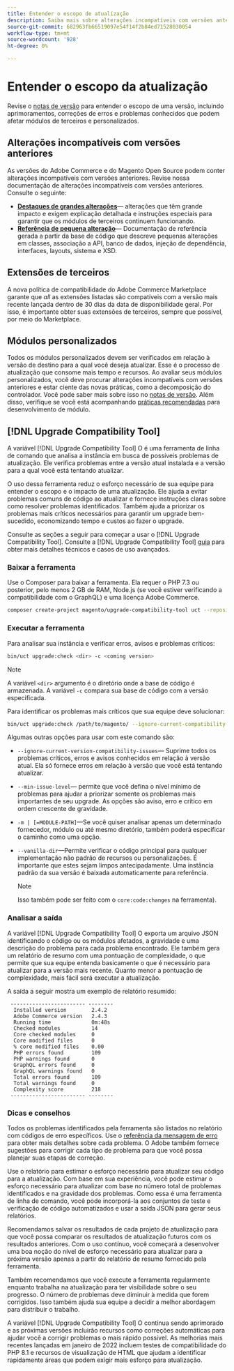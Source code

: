 ```yaml
---
title: Entender o escopo de atualização
description: Saiba mais sobre alterações incompatíveis com versões anteriores em uma versão que pode afetar o Adobe Commerce, os módulos personalizados do Magento Open Source ou extensões de terceiros.
source-git-commit: 682963fb66519097e54f14f2b84ed71528030054
workflow-type: tm+mt
source-wordcount: '928'
ht-degree: 0%

---
```



# Entender o escopo da atualização

Revise o [notas de versão](https://devdocs.magento.com/guides/v2.4/release-notes/bk-release-notes.html) para entender o escopo de uma versão, incluindo aprimoramentos, correções de erros e problemas conhecidos que podem afetar módulos de terceiros e personalizados.

## Alterações incompatíveis com versões anteriores

As versões do Adobe Commerce e do Magento Open Source podem conter alterações incompatíveis com versões anteriores. Revise nossa documentação de alterações incompatíveis com versões anteriores. Consulte o seguinte:

- **[Destaques de grandes alterações](https://devdocs.magento.com/guides/v2.4/release-notes/backward-incompatible-changes/index.html)**— alterações que têm grande impacto e exigem explicação detalhada e instruções especiais para garantir que os módulos de terceiros continuem funcionando.
- **[Referência de pequena alteração](https://devdocs.magento.com/guides/v2.4/release-notes/backward-incompatible-changes/reference.html)**— Documentação de referência gerada a partir da base de código que descreve pequenas alterações em classes, associação a API, banco de dados, injeção de dependência, interfaces, layouts, sistema e XSD.

## Extensões de terceiros

A nova política de compatibilidade do Adobe Commerce Marketplace garante que _all_ as extensões listadas são compatíveis com a versão mais recente lançada dentro de 30 dias da data de disponibilidade geral. Por isso, é importante obter suas extensões de terceiros, sempre que possível, por meio do Marketplace.

## Módulos personalizados

Todos os módulos personalizados devem ser verificados em relação à versão de destino para a qual você deseja atualizar. Esse é o processo de atualização que consome mais tempo e recursos. Ao avaliar seus módulos personalizados, você deve procurar alterações incompatíveis com versões anteriores e estar ciente das novas práticas, como a decomposição do controlador. Você pode saber mais sobre isso no [notas de versão](https://devdocs.magento.com/guides/v2.4/release-notes/bk-release-notes.html). Além disso, verifique se você está acompanhando [práticas recomendadas](https://developer.adobe.com/commerce/php/best-practices/extensions/) para desenvolvimento de módulo.

## [!DNL Upgrade Compatibility Tool]

A variável [!DNL Upgrade Compatibility Tool] O é uma ferramenta de linha de comando que analisa a instância em busca de possíveis problemas de atualização. Ele verifica problemas entre a versão atual instalada e a versão para a qual você está tentando atualizar.

O uso dessa ferramenta reduz o esforço necessário de sua equipe para entender o escopo e o impacto de uma atualização. Ele ajuda a evitar problemas comuns de código ao atualizar e fornece instruções claras sobre como resolver problemas identificados. Também ajuda a priorizar os problemas mais críticos necessários para garantir um upgrade bem-sucedido, economizando tempo e custos ao fazer o upgrade.

Consulte as seções a seguir para começar a usar o [!DNL Upgrade Compatibility Tool]. Consulte a [!DNL Upgrade Compatibility Tool] [guia](../upgrade-compatibility-tool/overview.md) para obter mais detalhes técnicos e casos de uso avançados.

### Baixar a ferramenta

Use o Composer para baixar a ferramenta. Ela requer o PHP 7.3 ou posterior, pelo menos 2 GB de RAM, Node.js (se você estiver verificando a compatibilidade com o GraphQL) e uma licença Adobe Commerce.

```bash
composer create-project magento/upgrade-compatibility-tool uct --repository https://repo.magento.com
```

### Executar a ferramenta

Para analisar sua instância e verificar erros, avisos e problemas críticos:

```bash
bin/uct upgrade:check <dir> -c <coming version> 
```

>[!NOTE]
>
> A variável `<dir>` argumento é o diretório onde a base de código é armazenada. A variável `-c` compara sua base de código com a versão especificada.

Para identificar os problemas mais críticos que sua equipe deve solucionar:

```bash
bin/uct upgrade:check /path/to/magento/ --ignore-current-compatibility-issues –min-issue-level critical --vanilla-dir /path/to/vanilla/code/ /path/to/magento/app/code/Vendor/
```

Algumas outras opções para usar com este comando são:

- `--ignore-current-version-compatibility-issues`— Suprime todos os problemas críticos, erros e avisos conhecidos em relação à versão atual. Ela só fornece erros em relação à versão que você está tentando atualizar.

- `--min-issue-level`— permite que você defina o nível mínimo de problemas para ajudar a priorizar somente os problemas mais importantes de seu upgrade. As opções são aviso, erro e crítico em ordem crescente de gravidade.

- `-m | [=MODULE-PATH]`—Se você quiser analisar apenas um determinado fornecedor, módulo ou até mesmo diretório, também poderá especificar o caminho como uma opção.

- `--vanilla-dir`—Permite verificar o código principal para qualquer implementação não padrão de recursos ou personalizações. É importante que estes sejam limpos antecipadamente. Uma instância padrão da sua versão é baixada automaticamente para referência.

   >[!NOTE]
   >
   > Isso também pode ser feito com o `core:code:changes` na ferramenta).

### Analisar a saída

A variável [!DNL Upgrade Compatibility Tool] O exporta um arquivo JSON identificando o código ou os módulos afetados, a gravidade e uma descrição do problema para cada problema encontrado. Ele também gera um relatório de resumo com uma pontuação de complexidade, o que permite que sua equipe entenda basicamente o que é necessário para atualizar para a versão mais recente. Quanto menor a pontuação de complexidade, mais fácil será executar a atualização.

A saída a seguir mostra um exemplo de relatório resumido:

```console
 ------------------------ --------
  Installed version        2.4.2
  Adobe Commerce version   2.4.3
  Running time             0m:48s
  Checked modules          14
  Core checked modules     0
  Core modified files      0
  % core modified files    0.00
  PHP errors found         109
  PHP warnings found       0
  GraphQL errors found     0
  GraphQL warnings found   0
  Total errors found       109
  Total warnings found     0
  Complexity score         218
 ------------------------ --------
```

### Dicas e conselhos

Todos os problemas identificados pela ferramenta são listados no relatório com códigos de erro específicos. Use o [referência da mensagem de erro](../upgrade-compatibility-tool/error-messages.md) para obter mais detalhes sobre cada problema. O Adobe também fornece sugestões para corrigir cada tipo de problema para que você possa planejar suas etapas de correção.

Use o relatório para estimar o esforço necessário para atualizar seu código para a atualização. Com base em sua experiência, você pode estimar o esforço necessário para atualizar com base no número total de problemas identificados e na gravidade dos problemas. Como essa é uma ferramenta de linha de comando, você pode incorporá-la aos conjuntos de teste e verificação de código automatizados e usar a saída JSON para gerar seus relatórios.

Recomendamos salvar os resultados de cada projeto de atualização para que você possa comparar os resultados de atualização futuros com os resultados anteriores. Com o uso contínuo, você começará a desenvolver uma boa noção do nível de esforço necessário para atualizar para a próxima versão apenas a partir do relatório de resumo fornecido pela ferramenta.

Também recomendamos que você execute a ferramenta regularmente enquanto trabalha na atualização para ter visibilidade sobre o seu progresso. O número de problemas deve diminuir à medida que forem corrigidos. Isso também ajuda sua equipe a decidir a melhor abordagem para distribuir o trabalho.

A variável [!DNL Upgrade Compatibility Tool] O continua sendo aprimorado e as próximas versões incluirão recursos como correções automáticas para ajudar você a corrigir problemas o mais rápido possível. As melhorias mais recentes lançadas em janeiro de 2022 incluem testes de compatibilidade do PHP 8.1 e recursos de visualização de HTML que ajudam a identificar rapidamente áreas que podem exigir mais esforço para atualização.
